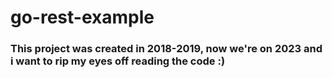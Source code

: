 # go-rest-example

### This project was created in 2018-2019, now we're on 2023 and i want to rip my eyes off reading the code :)